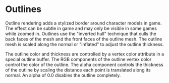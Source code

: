 # Outlines
Outline rendering adds a stylized border around character models in game. The effect can be subtle in game and may only be visible in some games while zoomed in. Outlines use the "inverted hull" technique that culls the back faces of the mesh and the front faces of the outline mesh. The outline mesh is scaled along the normal or "inflated" to adjust the outline thickness.

The outline color and thickness are controlled by a vertex color attribute in a special outline buffer. The RGB components of the outline vertex color control the color of the outline. The alpha component controls the thickness of the outline by scaling the distance each point is translated along its normal. An alpha of 0.0 disables the outline completely.